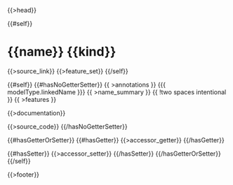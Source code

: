 {{>head}}

{{#self}}
# {{name}} {{kind}}

{{>source_link}}
{{>feature_set}}
{{/self}}

{{#self}}
{{#hasNoGetterSetter}}
{{ >annotations }}
{{{ modelType.linkedName }}} {{ >name_summary }}  {{ !two spaces intentional }}
{{ >features }}

{{>documentation}}

{{>source_code}}
{{/hasNoGetterSetter}}

{{#hasGetterOrSetter}}
{{#hasGetter}}
{{>accessor_getter}}
{{/hasGetter}}

{{#hasSetter}}
{{>accessor_setter}}
{{/hasSetter}}
{{/hasGetterOrSetter}}
{{/self}}

{{>footer}}
